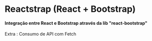 # Reactstrap (React + Bootstrap)

#### Integração entre React e Bootstrap através da lib "react-bootstrap"

Extra : Consumo de API com Fetch